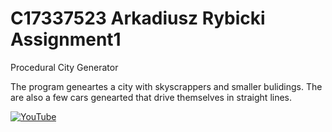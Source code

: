 # C17337523 Arkadiusz Rybicki Assignment1

Procedural City Generator 

The program geneartes a city with skyscrappers and smaller bulidings. The are also a few cars genearted that drive themselves in straight lines.


[![YouTube](http://img.https://youtu.be/CUSXBBhUEfc&ab_channel=ArkadiuszRybicki/0.jpg)](https://www.youtube.com/watch?v=CUSXBBhUEfc&ab_channel=ArkadiuszRybicki)


